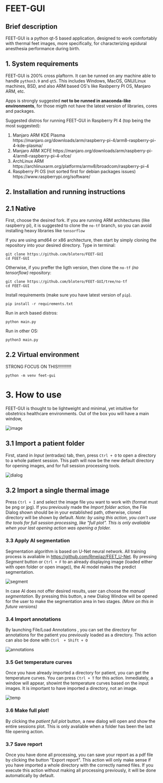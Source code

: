 # FEET-GUI

## Brief description

FEET-GUI is a python qt-5 based application, designed to work comfortably with thermal feet images, more specifically, for characterizing epidural anesthesia performance during birth.


## 1. System requirements
FEET-GUI is 200% cross plaftorm. It can be runned on any machine able to handle ```python3.9``` and ```qt5```. This includes Windows, MacOS,  GNU/Linux machines, BSD, and also ARM based OS's like Rasbperry PI OS, Manjaro ARM, etc.

Apps is strongly suggested **not to be runned in anaconda-like environments**, for those migth not have the latest version of libraries, cores and packages.

Suggested distros for running FEET-GUI in Raspberry PI 4 (top being the most suggested):

<ol>
  <li>Manjaro ARM KDE Plasma https://manjaro.org/downloads/arm/raspberry-pi-4/arm8-raspberry-pi-4-kde-plasma/</li>
  <li>Manjaro ARM XCFE https://manjaro.org/downloads/arm/raspberry-pi-4/arm8-raspberry-pi-4-xfce/</li>
  <li>ArchLinux ARM https://archlinuxarm.org/platforms/armv8/broadcom/raspberry-pi-4</li>
  <li> Raspberry PI OS (not sorted first for debian packages issues) https://www.raspberrypi.org/software/</li>
</ol>


## 2. Installation and running instructions

## 2.1 Native

First, choose the desired fork. If you are running ARM architectures (like raspberry pi), it is suggested to clone the ```no-tf``` branch, so you can avoid installing heavy libraries like ```tensorflow``` 


If you are using amd64 or x86 architecture, then start by simply cloning the repository into your desired directory. Type in terminal:

```
git clone https://github.com/blotero/FEET-GUI
cd FEET-GUI
```
Otherwise, if you preffer the ligth version, then clone the ```no-tf``` *(no tensorflow)* repository:

```
git clone https://github.com/blotero/FEET-GUI/tree/no-tf
cd FEET-GUI
```
Install requirements (make sure you have latest version of ```pip```).

```
pip install -r requirements.txt
```
Run in arch based distros:
```
python main.py
```
Run in other OS:
```
python3 main.py
```

## 2.2 Virtual environment

STRONG FOCUS ON THIS!!!!!!!!!!!
```
python -m venv feet-gui
```

# 3. How to use

FEET-GUI is thought to be lightweight and minimal, yet intuitive for obstetrics healthcare environments.
Out of the box you will have a main window, 

![image](https://user-images.githubusercontent.com/43280129/121790986-b1a21380-cbaa-11eb-8cba-317c951ff241.png)


## 3.1 Import a patient folder
First, stand in *Input* (entradas) tab, then, press ```Ctrl + O``` to open a directory to a whole patient session. This path will now be the new default directory for opening images, and for full session processing tools.


![dialog](https://user-images.githubusercontent.com/43280129/121792260-321b4100-cbb8-11eb-8ee5-b319fa4ae136.gif)




## 3.2 Import a single thermal image
Press ```Ctrl + I``` and select the image file you want to work with (format must be png or jpg). If you previously made the *Import folder* action, the File Dialog shown should be in your established path, otherwise, cloned directory will be shown by default.
*Note: by using this action, you can't use the tools for full session processing, like "full plot". This is only avaliable when your last opening action was opening a folder.*


### 3.3 Apply AI segmentation
Segmentation algorithm is based on U-Net neural network. All training process is avaliable in https://github.com/Rmejiaz/FEET_U-Net. 
By pressing *Segment* button or ```Ctrl + F``` to an already displaying image (loaded either with open folder or open image)), the AI model makes the predict segmentation.

![segment](https://user-images.githubusercontent.com/43280129/121792635-385fec00-cbbd-11eb-87f4-840644c1e1b6.gif)



In case AI does not offer desired results, user can choose the *manual segmentation*. By pressing this button, a new Dialog Window will be opened for the user to make the segmentation area in two stages. *(More on this in future versions)*



### 3.4 Import annotations

By launching File/Load Annotations , you can set the directory for annotations for the patient you previously loaded as a directory. This action can also be done with ```Ctrl  + Shift + O ```

![annotations](https://user-images.githubusercontent.com/43280129/122077272-349cb700-cdc1-11eb-9703-69c4450b5f66.gif)



### 3.5 Get temperature curves

Once you have already imported a directory for patient, you can get the temperature curves. You can press ```Ctrl + T``` for this action. Inmediately, a window will appear, showint the temperature curves based on the input images. It is important to have imported a directory, not an image.


![temp](https://user-images.githubusercontent.com/43280129/122077755-9f4df280-cdc1-11eb-9dbb-879b14504842.gif)



### 3.6 Make full plot!
By clicking the *patient full plot* button, a new dialog will open and show the entire sessions plot. This is only avaliable when a folder has been the last file opening action.



### 3.7 Save report

Once you have done all processing, you can save your report as a pdf file by clicking the button "Export report". This action will only make sense if you have imported  a whole directory with the correctly named files. If you execute this action without making all processing previously, it will be done automatically by default.

